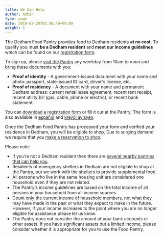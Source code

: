 ```yaml
---
title: We Can Help
author: Admin
type: page
date: 2010-07-29T01:56:40+00:00
weight: 1
---
```

The Dedham Food Pantry provides food to Dedham residents **at no cost**. To qualify you must **be a Dedham resident** and **meet our income guidelines** which can be found on our [registration form][2].

To sign up, please [visit the Pantry][1] any weekday from 10am to noon and bring these documents with you:

* **Proof of identity** - A government-issued document with your name and photo: passport, state-issued ID card, driver's license, etc.
* **Proof of residency** - A document with your name and permanent Dedham address: current rental lease agreement, recent rent receipt, recent utility bill (gas, cable, phone or electric), or recent bank statement.

You can [download a registration form][2] or fill it out at the Pantry. The form is also available in [español][3] and [kreyòl ayisyen][4].

Once the Dedham Food Pantry has processed your form and verified your residence in Dedham, you will be eligible to shop.
Due to surging demand we require that you [make a reservation to shop](signup).

Please note:

* If you're not a Dedham resident then there are [several nearby pantries that can help you][5].
* Residents of emergency shelters in Dedham are not eligible to shop at the Pantry, but we work with the shelters to provide supplemental food.
* All persons who live in the same housing unit are considered one household even if they are not related.
* The Pantry’s income guidelines are based on the total income of all persons in your household from all income sources.
* Count only the current income of household members, not what they may have made in the past or what they expect to make in the future. However, if your income increases to the point where you are no longer eligible for assistance please let us know.
* The Pantry does not consider the amount of your bank accounts or other assets. If you have significant assets but a limited income, please consider whether it is appropriate for you to use the Food Pantry.

 [1]: /contact/
 [2]: Registration-Form-ENGLISH.pdf
 [3]: Registration-Form-ESPAÑOL.pdf
 [4]: Registration-Form-KREYÒL-AYISYEN.pdf
 [5]: /help/nearby-pantries/
